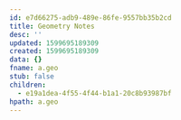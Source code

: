 ```yaml
---
id: e7d66275-adb9-489e-86fe-9557bb35b2cd
title: Geometry Notes
desc: ''
updated: 1599695189309
created: 1599695189309
data: {}
fname: a.geo
stub: false
children:
  - e19a1dea-4f55-4f44-b1a1-20c8b93987bf
hpath: a.geo
---
```


